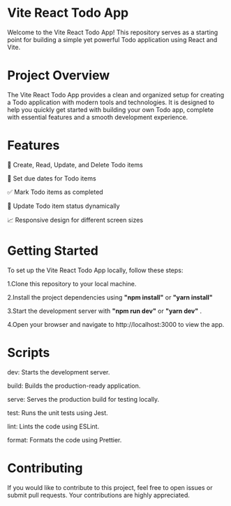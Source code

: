 <h1 align="left">Vite React Todo App</h1>
<p>Welcome to the Vite React Todo App! This repository serves as a starting point for building a simple yet powerful Todo application using React and Vite.</p>
<h1>
  Project Overview
</h1>


The Vite React Todo App provides a clean and organized setup for creating a Todo application with modern tools and technologies. It is designed to help you quickly get started with building your own Todo app, complete with essential features and a smooth development experience.

<h1>Features</h1>

📝 Create, Read, Update, and Delete Todo items

📅 Set due dates for Todo items

✅ Mark Todo items as completed

🔄 Update Todo item status dynamically

📈 Responsive design for different screen sizes

<h1>
  Getting Started
</h1>

To set up the Vite React Todo App locally, follow these steps:

1.Clone this repository to your local machine.

2.Install the project dependencies using <strong>"npm install"</strong>  or <strong>"yarn install"</strong>

3.Start the development server with <strong>"npm run dev"</strong>  or <strong>"yarn dev"</strong> .

4.Open your browser and navigate to http://localhost:3000 to view the app.
<h1>
  Scripts
</h1>

dev: Starts the development server.

build: Builds the production-ready application.

serve: Serves the production build for testing locally.

test: Runs the unit tests using Jest.

lint: Lints the code using ESLint.

format: Formats the code using Prettier.

<h1>Contributing</h1>

If you would like to contribute to this project, feel free to open issues or submit pull requests. Your contributions are highly appreciated.

